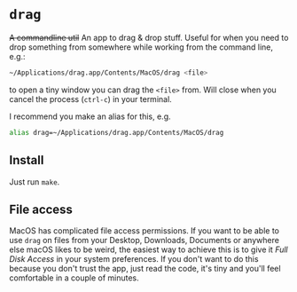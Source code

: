 # `drag`

~~A commandline util~~ An app to drag & drop stuff. Useful for when you need to
drop something from somewhere while working from the command line, e.g.:

```sh
~/Applications/drag.app/Contents/MacOS/drag <file>
```

to open a tiny window you can drag the `<file>` from. Will close when you cancel
the process (`ctrl-c`) in your terminal.

I recommend you make an alias for this, e.g.

```sh
alias drag=~/Applications/drag.app/Contents/MacOS/drag
```

## Install

Just run `make`.

## File access

MacOS has complicated file access permissions. If you want to be able to use
`drag` on files from your Desktop, Downloads, Documents or anywhere else macOS
likes to be weird, the easiest way to achieve this is to give it *Full Disk
Access* in your system preferences. If you don't want to do this because you
don't trust the app, just read the code, it's tiny and you'll feel comfortable
in a couple of minutes.
